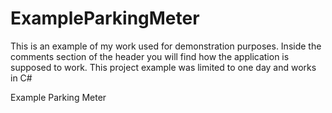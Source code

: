 # ExampleParkingMeter

This is an example of my work used for demonstration purposes. Inside the comments section of the header you will find how the application is supposed to work. This project example was limited to one day and works in C# 


Example Parking Meter
